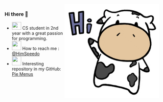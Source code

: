 <img align="right" width="308" height="308" src="https://github.com/Himanshu-Singh-Chauhan/Himanshu-Singh-Chauhan/blob/main/resources/gifs/cow_hi.gif">

### Hi there 👋

- <img width="30" height="25" src = "https://image.flaticon.com/icons/png/512/2292/2292038.png"> CS student in 2nd year with a great passion for programming.  
- <img width="30" height="30" src = "https://image.flaticon.com/icons/png/512/893/893257.png"> How to reach me : <a href="https://twitter.com/HimSpeedo" target="_blank">@HimSpeedo</a>
- <img width="30" height="30" src = "C:\Users\S\Downloads\like.png"> Interesting repository in my GitHub: [Pie Menus](https://github.com/Himanshu-Singh-Chauhan/Pie-Menus)    

<!-- - 👀 I’m interested in ... -->
<!-- - 🌱 I’m currently learning ... -->
<!-- - 💞️ I’m looking to collaborate on ... -->  





<!-- [joeyespo/grip: Preview GitHub README.md files locally before committing them.](https://github.com/joeyespo/grip) 

Use this python utility to see readme changes directly from local cloned repo, instead of committing hundred times just to formatting is correct or not.  The readme is rendered directly from GitHub, so the formatting are very accurately shown. LOVE IT. -->  